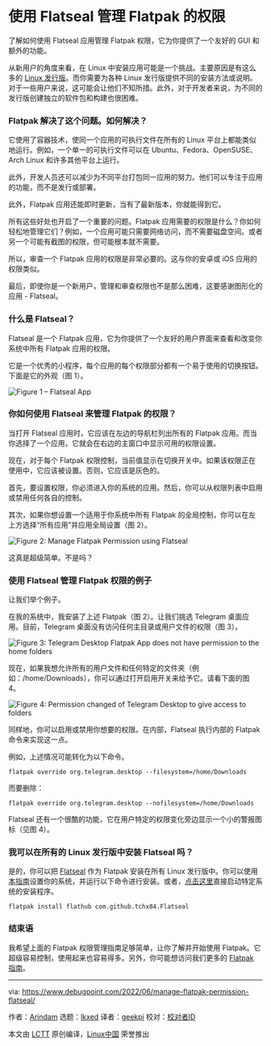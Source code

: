 [#]: subject: "Manage Flatpak Permission Using Flatseal"
[#]: via: "https://www.debugpoint.com/2022/06/manage-flatpak-permission-flatseal/"
[#]: author: "Arindam https://www.debugpoint.com/author/admin1/"
[#]: collector: "lkxed"
[#]: translator: "geekpi"
[#]: reviewer: " "
[#]: publisher: " "
[#]: url: " "

使用 Flatseal 管理 Flatpak 的权限
======
了解如何使用 Flatseal 应用管理 Flatpak 权限，它为你提供了一个友好的 GUI 和额外的功能。

从新用户的角度来看，在 Linux 中安装应用可能是一个挑战。主要原因是有这么多的 [Linux 发行版][1]。而你需要为各种 Linux 发行版提供不同的安装方法或说明。对于一些用户来说，这可能会让他们不知所措。此外，对于开发者来说，为不同的发行版创建独立的软件包和构建也很困难。

### Flatpak 解决了这个问题。如何解决？

它使用了容器技术，使同一个应用的可执行文件在所有的 Linux 平台上都能类似地运行。例如，一个单一的可执行文件可以在 Ubuntu、Fedora、OpenSUSE、Arch Linux 和许多其他平台上运行。

此外，开发人员还可以减少为不同平台打包同一应用的努力。他们可以专注于应用的功能，而不是发行或部署。

此外，Flatpak 应用还能即时更新，当有了最新版本，你就能得到它。

所有这些好处也开启了一个重要的问题。Flatpak 应用需要的权限是什么？你如何轻松地管理它们？例如，一个应用可能只需要网络访问，而不需要磁盘空间。或者另一个可能有截图的权限，但可能根本就不需要。

所以，审查一个 Flatpak 应用的权限是非常必要的。这与你的安卓或 iOS 应用的权限类似。

最后，即使你是一个新用户，管理和审查权限也不是那么困难，这要感谢图形化的应用 - Flatseal。

### 什么是 Flatseal？

Flatseal 是一个 Flatpak 应用，它为你提供了一个友好的用户界面来查看和改变你系统中所有 Flatpak 应用的权限。

它是一个优秀的小程序，每个应用的每个权限部分都有一个易于使用的切换按钮。下面是它的外观（图 1）。

![Figure 1 – Flatseal App][2]

### 你如何使用 Flatseal 来管理 Flatpak 的权限？

当打开 Flatseal 应用时，它应该在左边的导航栏列出所有的 Flatpak 应用。而当你选择了一个应用，它就会在右边的主窗口中显示可用的权限设置。

现在，对于每个 Flatpak 权限控制，当前值显示在切换开关中。如果该权限正在使用中，它应该被设置。否则，它应该是灰色的。

首先，要设置权限，你必须进入你的系统的应用。然后，你可以从权限列表中启用或禁用任何各自的控制。

其次，如果你想设置一个适用于你系统中所有 Flatpak 的全局控制，你可以在左上方选择“所有应用”并应用全局设置（图 2）。

![Figure 2: Manage Flatpak Permission using Flatseal][3]

这真是超级简单。不是吗？

### 使用 Flatseal 管理 Flatpak 权限的例子

让我们举个例子。

在我的系统中，我安装了上述 Flatpak（图 2）。让我们挑选 Telegram 桌面应用。目前，Telegram 桌面没有访问任何主目录或用户文件的权限（图 3）。

![Figure 3: Telegram Desktop Flatpak App does not have permission to the home folders][4]

现在，如果我想允许所有的用户文件和任何特定的文件夹（例如：/home/Downloads），你可以通过打开启用开关来给予它。请看下面的图 4。

![Figure 4: Permission changed of Telegram Desktop to give access to folders][5]

同样地，你可以启用或禁用你想要的权限。在内部，Flatseal 执行内部的 Flatpak 命令来实现这一点。

例如，上述情况可能转化为以下命令。

```
flatpak override org.telegram.desktop --filesystem=/home/Downloads
```

而要删除：

```
flatpak override org.telegram.desktop --nofilesystem=/home/Downloads
```

Flatseal 还有一个很酷的功能，它在用户特定的权限变化旁边显示一个小的警报图标（见图 4）。

### 我可以在所有的 Linux 发行版中安装 Flatseal 吗？

是的，你可以把 [Flatseal][6] 作为 Flatpak 安装在所有 Linux 发行版中。你可以使用[本指南][7]设置你的系统，并运行以下命令进行安装。或者，[点击这里][8]直接启动特定系统的安装程序。

```
flatpak install flathub com.github.tchx84.Flatseal
```

### 结束语

我希望上面的 Flatpak 权限管理指南足够简单，让你了解并开始使用 Flatpak。它超级容易控制，使用起来也容易得多。另外，你可能想访问我们更多的 [Flatpak 指南][9]。

--------------------------------------------------------------------------------

via: https://www.debugpoint.com/2022/06/manage-flatpak-permission-flatseal/

作者：[Arindam][a]
选题：[lkxed][b]
译者：[geekpi](https://github.com/geekpi)
校对：[校对者ID](https://github.com/校对者ID)

本文由 [LCTT](https://github.com/LCTT/TranslateProject) 原创编译，[Linux中国](https://linux.cn/) 荣誉推出

[a]: https://www.debugpoint.com/author/admin1/
[b]: https://github.com/lkxed
[1]: https://www.debugpoint.com/category/distributions
[2]: https://www.debugpoint.com/wp-content/uploads/2022/06/Flatseal-App.jpg
[3]: https://www.debugpoint.com/wp-content/uploads/2022/06/Manage-Flatpak-Permission-using-Flatseal.jpg
[4]: https://www.debugpoint.com/wp-content/uploads/2022/06/Telegram-Desktop-Flatpak-App-does-not-have-permission-to-the-home-folders.jpg
[5]: https://www.debugpoint.com/wp-content/uploads/2022/06/Permission-changed-of-Telegram-Desktop-to-give-access-to-folders.jpg
[6]: https://flathub.org/apps/details/com.github.tchx84.Flatseal
[7]: https://flatpak.org/setup/
[8]: https://dl.flathub.org/repo/appstream/com.github.tchx84.Flatseal.flatpakref
[9]: https://www.debugpoint.com/tag/flatpak/
